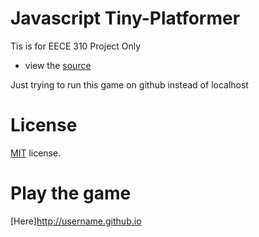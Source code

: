 

Javascript Tiny-Platformer
====
Tis is for EECE 310 Project Only

* view the [source](https://github.com/jakesgordon/javascript-tiny-platformer)

Just trying to run this game on github instead of localhost


License
=======

[MIT](http://en.wikipedia.org/wiki/MIT_License) license.


Play the game
=============
[Here]http://username.github.io